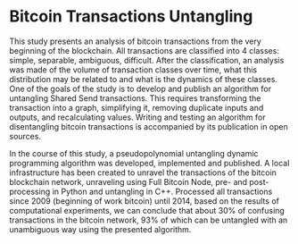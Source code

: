 # Bitcoin Transactions Untangling

This study presents an analysis of bitcoin transactions from the very beginning of the blockchain. 
All transactions are classified into 4 classes: simple, separable, ambiguous, difficult. After the classification, an
analysis was made of the volume of transaction classes over time, what this distribution may be related
to and what is the dynamics of these classes. One of the goals of the study is to develop and publish an
algorithm for untangling Shared Send transactions. This requires transforming the transaction into a
graph, simplifying it, removing duplicate inputs and outputs, and recalculating values. Writing and testing
an algorithm for disentangling bitcoin transactions is accompanied by its publication in open sources.

In the course of this study, a pseudopolynomial untangling dynamic programming algorithm was developed, implemented and published. 
A local infrastructure has been created to unravel the transactions of the bitcoin blockchain network,
unraveling using Full Bitcoin Node, pre- and post-processing in Python and untangling in C++. 
Processed all transactions since 2009 (beginning of work bitcoin) until 2014, 
based on the results of computational experiments, we can conclude that
about 30% of confusing transactions in the bitcoin network, 93% of which can be 
untangled with an unambiguous way using the presented algorithm.
